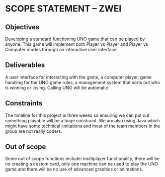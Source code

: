 # SCOPE STATEMENT – ZWEI
## Objectives
Developing a standard functioning UNO game that can be played by anyone. This game will implement both Player vs Player and Player vs Computer modes through an interactive user interface.
## Deliverables
A user interface for interacting with the game, a computer player, game handling for the UNO game rules, a management system that sorts out who is winning or losing. Calling UNO will be automatic
## Constraints
The timeline for this project is three weeks so ensuring we can put out something playable will be a huge constraint. We are also using Java which might have some technical limitations and most of the team members in the group are not really coders.
## Out of scope
Some out of scope functions include: multiplayer functionality, there will be no creating a custom card, only one machine can be used to play the UNO game and there will be no use of advanced graphics or animations.
